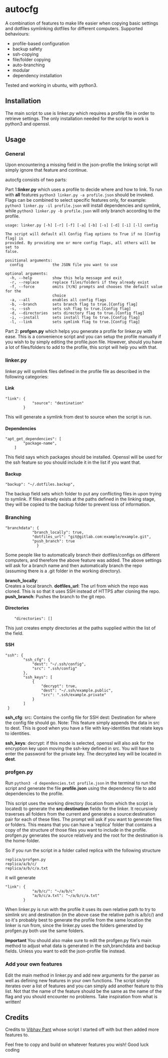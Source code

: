 # autocfg

A combination of features to make life easier when copying basic settings and dotfiles symlinking dotfiles for different computers.
Supported behaviours:

* profile-based configuration
* backup safety
* ssh-copying
* file/folder copying
* auto-branching
* modular
* dependency installation

Tested and working in ubuntu, with python3.

## Installation

The main script to use is linker.py which requires a profile file in order to retrieve settings.
The only installation needed for the script to work is python3 and openssl.

## Usage
### General
Upon encountering a missing field in the json-profile the linking script will simply ignore that feature and continue.


autocfg consists of two parts:

Part 1:**linker.py** which uses a profile to decide where and how to link.
To run with **all** features `python3 linker.py -a profile.json` should be invoked.
Flags can be combined to select specific features only, for example:
`python3 linker.py -il profile.json` will install dependencies and symlink, while
`python3 linker.py -b profile.json` will only branch according to the profile.

```
usage: linker.py [-h] [-r] [-f] [-a] [-b] [-s] [-d] [-i] [-l] config

The script will default all Config flag options to True if no [Config flag] is
provided. By providing one or more config flags, all others will be set to
false.

positional arguments:
  config             the JSON file you want to use

optional arguments:
  -h, --help         show this help message and exit
  -r, --replace      replace files/folders if they already exist
  -f, --force        omits [Y/N] prompts and chooses the default value for the
                     choice
  -a, --all          enables all config flags
  -b, --branch       sets branch flag to true.[Config flag]
  -s, --ssh          sets ssh flag to true.[Config flag]
  -d, --directories  sets directory flag to true.[Config flag]
  -i, --install      sets install flag to true.[Config flag]
  -l, --link         sets symlink flag to true.[Config flag]

```
Part 2:
**profgen.py** which helps you generate a profile for linker.py with ease.
This is a convenience script and you can setup the profile manually if you wish to by simply editing the profile.json file.
However, should you have a lot of files/folders to add to the profile, this script will help you with that.

### linker.py
linker.py will symlink files defined in the profile file as described in the following categories:

#### Link
```
"link": {
            "source": "destination"
        }
```

This will generate a symlink from dest to source when the script is run.

#### Dependencies
```
"apt_get_dependencies": [
        "package-name",
    ]
```
This field says which packages should be installed. Openssl will be used for the ssh feature so you should include it in the list if you want that.

#### Backup
```
"backup": "~/.dotfiles.backup",
```
The backup field sets which folder to put any conflicting files in upon trying to symlink. If files already exists at the paths defined in the linking stage, they will be copied to the backup folder to prevent loss of information.

### Branching
```
"branchdata": {
            "branch_locally": true,
            "dotfiles_url": "git@gitlab.com:example/example.git",
            "push_branch": true
              }
```
Some people like to automatically branch their dotfiles/configs on different computers, and therefore the above feature was added.
The above settings will ask for a branch name and then automatically branch the repo (assuming there is a .git folder in the working directory). 

**branch_locally**:  
Creates a local branch.
**dotfiles_url**: 
The url from which the repo was cloned. This is so that it uses SSH instead of HTTPS after cloning the repo. 
**push_branch**: 
Pushes the branch to the git repo.

#### Directories
``` 
    "directories": []
```
This just creates empty directories at the paths supplied within the list of the field. 

#### SSH
```
"ssh": {
        "ssh_cfg": {
            "dest": "~/.ssh/config",
            "src": ".ssh/config"
        },
        "ssh_keys": [
            {
                "decrypt": true,
                "dest": "~/.ssh/example.public",
                "src": ".ssh/example.private"
            }
        ]
 }
```

**ssh_cfg**:
src: Contains the config file for SSH
dest: Destination for where the config file should go.
Note: This feature simply appends the data in src to dest.
This is good when you have a file with key-identities that relate keys to identities.

**ssh_keys**:
decrypt: if this mode is selected, openssl will also ask for the encryption key upon moving the ssh-key defined in src.
You will have to enter the password for the private key. The decrypted key will be located in **dest**.

### profgen.py
Run `python3 -d dependencies.txt profile.json` in the terminal to run the script and generate the file **profile.json** using the dependency file to add dependencies to the profile. 


This script uses the working directory (location from which the script is located) to generate the **src:destination** fields for the linker. 
It recursively traverses all folders from the current and generates a source:destination pair for each of these files. The prompt will ask if you want to generate files or folders.
This means that you can have a 'replica' folder that contains a copy of the structure of those files you want to include in the profile.
profgen.py generates the source relatively and the root for the destination is the home-folder.

So if you run the script in a folder called replica with the following structure
```
replica/profgen.py
replica/a/b/c/
replica/a/b/c/a.txt
```
it will generate
```
"link": {
            "a/b/c/": "~/a/b/c"
            "a/b/c/a.txt": "~/a/b/c/a.txt"
        }
```
When linker.py is run with the profile it uses its own relative path to try to simlink src and destination (in the above case the relative path is a/b/c/) and so it's probably best to generate the profile from the same location the linker is run from, since the linker.py uses the folders generated by profgen.py both use the same folders.

**Important**
You should also make sure to edit the profgen.py file's main method to adjust what data is generated in the ssh,branchdata and backup fields. Unless you want to edit the json-profile file instead.

### Add your own features

Edit the main method in linker.py and add new arguments for the parser as well as defining new features in your own functions. The script simply iterates over a list of features and you can simply add another feature to this list.
Not that the name of the feature should be the same as the name of the flag and you should encounter no problems. Take inspiration from what is written!

## Credits
Credits to [Vibhav Pant](https://github.com/vibhavp/dotty) whose script I started off with but then added more features to.

Feel free to copy and build on whatever features you wish!
Good luck coding

